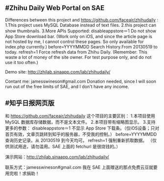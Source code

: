 #Zhihu Daily Web Portal on SAE
-----------------------------------

Differences between this project and https://github.com/faceair/zhihudaily :
1.This project uses MySQL Database instead of text files.
2.this project can show thumbnails.
3.More APIs Supported:
    disableappstore＝1 Do not show App Store download bar. (Work only on iOS, and since the article page is not hosted by me, I cannot control these pages. So only available for index.php currently.)
    before=YYYYMMDD Search History.From 20130519 to today.
    refresh=1 Force refresh data from Zhihu Daily. (Remember: This waste a lot of money of the site owner. For test purpose only, and do not use it too often.)

Demo site: http://zhjlab.sinaapp.com/lab/zhihudaily/

Contant me: jamesswineson#gmail.com
Donation needed, since I will soon run out of the free limits of SAE, and I don't have any income.

#知乎日报网页版
-----------------------------------

和 https://github.com/faceair/zhihudaily 这个项目的主要区别：
1.本项目使用 MySQL 数据库存储数据，而不是文本文件。
2.本项目带有缩略图显示。
3.支持更多的参数：
    disableappstore＝1 不显示 App Store 下载条。（仅iOS设备；只对首页有效，文章页跳转到知乎的服务器，不受我的控制。）
    before=YYYYMMDD 查询历史记录。从 20130519 到今天均可。
    refresh=1 强制重新抓取数据。 （仅供测试用途，请勿滥用。SAE 上面的 fetchurl 是很烧钱的。）

演示网站：http://zhjlab.sinaapp.com/lab/zhihudaily/

联系方式：jamesswineson#gmail.com
我在 SAE 上面赠送的那点免费云豆就要用完啦！求捐助！
